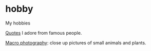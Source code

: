 # hobby
My hobbies

[Quotes](./doc/zitate.md) I adore from famous people.

[Macro photography](https://n3xus6.github.io/hobby/macro-photography/webpage-index.htm): close up pictures of small animals and plants.
